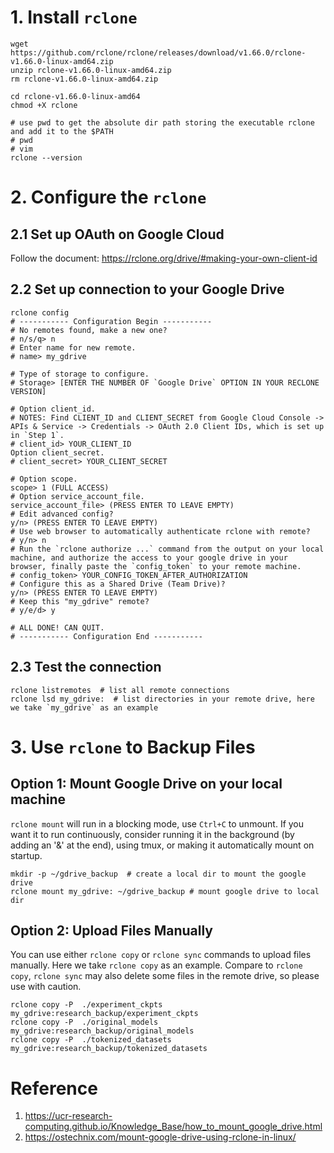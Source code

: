 # 1. Install `rclone`
```
wget https://github.com/rclone/rclone/releases/download/v1.66.0/rclone-v1.66.0-linux-amd64.zip
unzip rclone-v1.66.0-linux-amd64.zip
rm rclone-v1.66.0-linux-amd64.zip

cd rclone-v1.66.0-linux-amd64
chmod +X rclone

# use pwd to get the absolute dir path storing the executable rclone and add it to the $PATH
# pwd
# vim 
rclone --version
```

# 2. Configure the `rclone`
## 2.1 Set up OAuth on Google Cloud
Follow the document: https://rclone.org/drive/#making-your-own-client-id
## 2.2 Set up connection to your Google Drive
```
rclone config
# ----------- Configuration Begin -----------
# No remotes found, make a new one? 
# n/s/q> n
# Enter name for new remote. 
# name> my_gdrive

# Type of storage to configure.
# Storage> [ENTER THE NUMBER OF `Google Drive` OPTION IN YOUR RECLONE VERSION]

# Option client_id.
# NOTES: Find CLIENT_ID and CLIENT_SECRET from Google Cloud Console -> APIs & Service -> Credentials -> OAuth 2.0 Client IDs, which is set up in `Step 1`.
# client_id> YOUR_CLIENT_ID
Option client_secret.
# client_secret> YOUR_CLIENT_SECRET

# Option scope.
scope> 1 (FULL ACCESS)
# Option service_account_file.
service_account_file> (PRESS ENTER TO LEAVE EMPTY)
# Edit advanced config?
y/n> (PRESS ENTER TO LEAVE EMPTY)
# Use web browser to automatically authenticate rclone with remote?
# y/n> n
# Run the `rclone authorize ...` command from the output on your local machine, and authorize the access to your google drive in your browser, finally paste the `config_token` to your remote machine.
# config_token> YOUR_CONFIG_TOKEN_AFTER_AUTHORIZATION
# Configure this as a Shared Drive (Team Drive)?
y/n> (PRESS ENTER TO LEAVE EMPTY)
# Keep this "my_gdrive" remote?
# y/e/d> y

# ALL DONE! CAN QUIT.
# ----------- Configuration End -----------
```
## 2.3 Test the connection
```
rclone listremotes  # list all remote connections
rclone lsd my_gdrive:  # list directories in your remote drive, here we take `my_gdrive` as an example
```
# 3. Use `rclone` to Backup Files
## Option 1: Mount Google Drive on your local machine
`rclone mount` will run in a blocking mode, use `Ctrl+C` to unmount. If you want it to run continuously, consider running it in the background (by adding an '&' at the end), using tmux, or making it automatically mount on startup.
```
mkdir -p ~/gdrive_backup  # create a local dir to mount the google drive
rclone mount my_gdrive: ~/gdrive_backup # mount google drive to local dir
```
## Option 2: Upload Files Manually
You can use either `rclone copy` or `rclone sync` commands to upload files manually. Here we take `rclone copy` as an example. Compare to `rclone copy`, `rclone sync` may also delete some files in the remote drive, so please use with caution.

```
rclone copy -P  ./experiment_ckpts my_gdrive:research_backup/experiment_ckpts
rclone copy -P  ./original_models my_gdrive:research_backup/original_models
rclone copy -P  ./tokenized_datasets my_gdrive:research_backup/tokenized_datasets
```

# Reference
1. https://ucr-research-computing.github.io/Knowledge_Base/how_to_mount_google_drive.html
2. https://ostechnix.com/mount-google-drive-using-rclone-in-linux/

